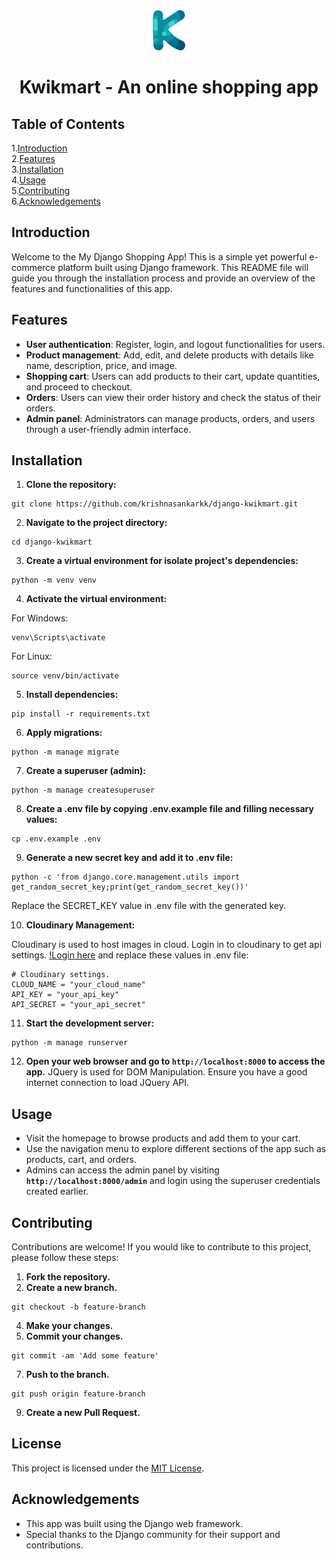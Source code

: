 <div align="center">
  <img src="/static/images/logo.png">
  <h1>Kwikmart - An online shopping app</h1>
</div>

## Table of Contents

1.[Introduction](#Introduction)<br/>
2.[Features](#Features)<br/>
3.[Installation](#Installation)<br/>
4.[Usage](#Usage)<br/>
5.[Contributing](#Contributing)<br/>
6.[Acknowledgements](#Acknowledgements)<br/>

## Introduction
Welcome to the My Django Shopping App! This is a simple yet powerful e-commerce platform built using Django framework. This README file will guide you through the installation process and provide an overview of the features and functionalities of this app.

## Features
- **User authentication**: Register, login, and logout functionalities for users.
- **Product management**: Add, edit, and delete products with details like name, description, price, and image.
- **Shopping cart**: Users can add products to their cart, update quantities, and proceed to checkout.
- **Orders**: Users can view their order history and check the status of their orders.
- **Admin panel**: Administrators can manage products, orders, and users through a user-friendly admin interface.

## Installation
1. **Clone the repository:**

```
git clone https://github.com/krishnasankarkk/django-kwikmart.git
```
2. **Navigate to the project directory:**

```
cd django-kwikmart
```
3. **Create a virtual environment for isolate project's dependencies:**

```
python -m venv venv
```
4. **Activate the virtual environment:**

For Windows:
```
venv\Scripts\activate
```

For Linux:
```
source venv/bin/activate
```
5. **Install dependencies:**

```
pip install -r requirements.txt
```
6. **Apply migrations:**

```
python -m manage migrate
```
7. **Create a superuser (admin):**

```
python -m manage createsuperuser
```
8. **Create a .env file by copying .env.example file and filling necessary values:**

```
cp .env.example .env
```
9. **Generate a new secret key and add it to .env file:**

```
python -c 'from django.core.management.utils import get_random_secret_key;print(get_random_secret_key())'
```
Replace the SECRET_KEY value in .env file with the generated key.

10. **Cloudinary Management:**

Cloudinary is used to host images in cloud. Login in to cloudinary to get api settings.
[!Login here]('https://cloudinary.com') and replace these values in .env file:
```
# Cloudinary settings.
CLOUD_NAME = "your_cloud_name"
API_KEY = "your_api_key"
API_SECRET = "your_api_secret"
```
11. **Start the development server:**

```
python -m manage runserver
```
12. **Open your web browser and go to `http://localhost:8000` to access the app.**
JQuery is used for DOM Manipulation. Ensure you have a good internet connection to load JQuery API.

## Usage
- Visit the homepage to browse products and add them to your cart.
- Use the navigation menu to explore different sections of the app such as products, cart, and orders.
- Admins can access the admin panel by visiting **`http://localhost:8000/admin`** and login using the superuser credentials created earlier.

## Contributing
Contributions are welcome! If you would like to contribute to this project, please follow these steps:
1. **Fork the repository.**
2. **Create a new branch.**

```
git checkout -b feature-branch
```
4. **Make your changes.**
5. **Commit your changes.**

```
git commit -am 'Add some feature'
```
7. **Push to the branch.**

```
git push origin feature-branch
```
9. **Create a new Pull Request.**

## License

This project is licensed under the [MIT License](LICENSE).

## Acknowledgements
- This app was built using the Django web framework.
- Special thanks to the Django community for their support and contributions.
